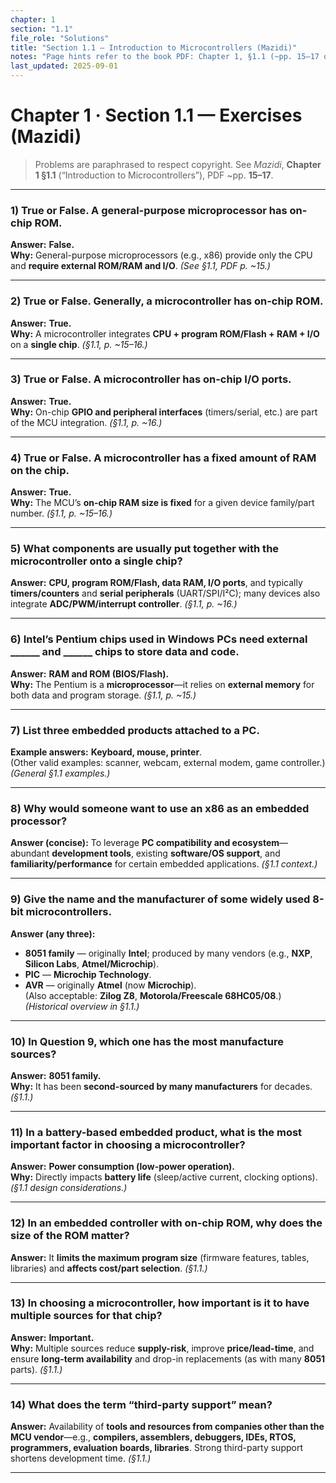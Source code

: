 ```yaml
---
chapter: 1
section: "1.1"
file_role: "Solutions"
title: "Section 1.1 — Introduction to Microcontrollers (Mazidi)"
notes: "Page hints refer to the book PDF: Chapter 1, §1.1 (~pp. 15–17 of the PDF)."
last_updated: 2025-09-01
---
```


# Chapter 1 · Section 1.1 — Exercises (Mazidi)

> Problems are paraphrased to respect copyright. See *Mazidi*, **Chapter 1 §1.1** (“Introduction to Microcontrollers”), PDF ~pp. **15–17**.

---

### 1) True or False. A general-purpose microprocessor has on-chip ROM.  
**Answer:** **False.**  
**Why:** General-purpose microprocessors (e.g., x86) provide only the CPU and **require external ROM/RAM and I/O**. *(See §1.1, PDF p. ~15.)*

---

### 2) True or False. Generally, a microcontroller has on-chip ROM.  
**Answer:** **True.**  
**Why:** A microcontroller integrates **CPU + program ROM/Flash + RAM + I/O** on a **single chip**. *(§1.1, p. ~15–16.)*

---

### 3) True or False. A microcontroller has on-chip I/O ports.  
**Answer:** **True.**  
**Why:** On-chip **GPIO and peripheral interfaces** (timers/serial, etc.) are part of the MCU integration. *(§1.1, p. ~16.)*

---

### 4) True or False. A microcontroller has a fixed amount of RAM on the chip.  
**Answer:** **True.**  
**Why:** The MCU’s **on-chip RAM size is fixed** for a given device family/part number. *(§1.1, p. ~15–16.)*

---

### 5) What components are usually put together with the microcontroller onto a single chip?  
**Answer:** **CPU, program ROM/Flash, data RAM, I/O ports**, and typically **timers/counters** and **serial peripherals** (UART/SPI/I²C); many devices also integrate **ADC/PWM/interrupt controller**. *(§1.1, p. ~16.)*

---

### 6) Intel’s Pentium chips used in Windows PCs need external ______ and ______ chips to store data and code.  
**Answer:** **RAM and ROM (BIOS/Flash).**  
**Why:** The Pentium is a **microprocessor**—it relies on **external memory** for both data and program storage. *(§1.1, p. ~15.)*

---

### 7) List three embedded products attached to a PC.  
**Example answers:** **Keyboard, mouse, printer**.  
(Other valid examples: scanner, webcam, external modem, game controller.) *(General §1.1 examples.)*

---

### 8) Why would someone want to use an x86 as an embedded processor?  
**Answer (concise):** To leverage **PC compatibility and ecosystem**—abundant **development tools**, existing **software/OS support**, and **familiarity/performance** for certain embedded applications. *(§1.1 context.)*

---

### 9) Give the name and the manufacturer of some widely used 8-bit microcontrollers.  
**Answer (any three):**  
- **8051 family** — originally **Intel**; produced by many vendors (e.g., **NXP**, **Silicon Labs**, **Atmel/Microchip**).  
- **PIC** — **Microchip Technology**.  
- **AVR** — originally **Atmel** (now **Microchip**).  
(Also acceptable: **Zilog Z8**, **Motorola/Freescale 68HC05/08**.) *(Historical overview in §1.1.)*

---

### 10) In Question 9, which one has the most manufacture sources?  
**Answer:** **8051 family.**  
**Why:** It has been **second-sourced by many manufacturers** for decades. *(§1.1.)*

---

### 11) In a battery-based embedded product, what is the most important factor in choosing a microcontroller?  
**Answer:** **Power consumption (low-power operation).**  
**Why:** Directly impacts **battery life** (sleep/active current, clocking options). *(§1.1 design considerations.)*

---

### 12) In an embedded controller with on-chip ROM, why does the size of the ROM matter?  
**Answer:** It **limits the maximum program size** (firmware features, tables, libraries) and **affects cost/part selection**. *(§1.1.)*

---

### 13) In choosing a microcontroller, how important is it to have multiple sources for that chip?  
**Answer:** **Important.**  
**Why:** Multiple sources reduce **supply-risk**, improve **price/lead-time**, and ensure **long-term availability** and drop-in replacements (as with many **8051** parts). *(§1.1.)*

---

### 14) What does the term “third-party support” mean?  
**Answer:** Availability of **tools and resources from companies other than the MCU vendor**—e.g., **compilers, assemblers, debuggers, IDEs, RTOS, programmers, evaluation boards, libraries**. Strong third-party support shortens development time. *(§1.1.)*

---
